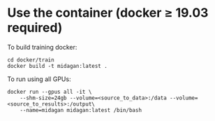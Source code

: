 # Use the container (docker ≥ 19.03 required)

To build training docker:
```
cd docker/train
docker build -t midagan:latest .
```

To run using all GPUs:
```
docker run --gpus all -it \
	--shm-size=24gb --volume=<source_to_data>:/data --volume=<source_to_results>:/output\
	--name=midagan midagan:latest /bin/bash
```
